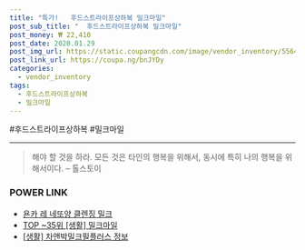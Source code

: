 ```yaml
--- 
title: "특가!   후드스트라이프상하복 밀크마일" 
post_sub_title: "  후드스트라이프상하복 밀크마일" 
post_money: ₩ 22,410 
post_date: 2020.01.29 
post_img_url: https://static.coupangcdn.com/image/vendor_inventory/5564/627e658b35b8e0256f01ab4de457342fe0a77a480cb69a0a831f6027ee9b.jpg 
post_link_url: https://coupa.ng/bnJYDy 
categories: 
  - vendor_inventory 
tags: 
  - 후드스트라이프상하복 
  - 밀크마일 
--- 
```

  #후드스트라이프상하복 #밀크마일 
<hr> 

> 해야 할 것을 하라. 모든 것은 타인의 행복을 위해서, 동시에 특히 나의 행복을 위해서이다. – 톨스토이 


### POWER LINK

* <a href="https://blog.naver.com/santokki14/221786707014" target="_blank">욘카 레 네또양 클렌징 밀크</a>
* <a href="https://blog.naver.com/an0733/221788208652" target="_blank"> TOP ~35위 [생활] 밀크마일</a>
* <a href="https://blog.naver.com/fash111/221769102197" target="_blank"> [생활] 차앤박밀크필플러스 정보 </a>

